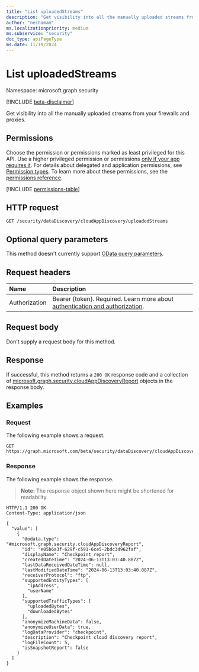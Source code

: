 ```yaml
---
title: "List uploadedStreams"
description: "Get visibility into all the manually uploaded streams from your firewalls and proxies."
author: "nechamam"
ms.localizationpriority: medium
ms.subservice: "security"
doc_type: apiPageType
ms.date: 11/19/2024
---
```


# List uploadedStreams

Namespace: microsoft.graph.security

[!INCLUDE [beta-disclaimer](../../includes/beta-disclaimer.md)]

Get visibility into all the manually uploaded streams from your firewalls and proxies.

## Permissions

Choose the permission or permissions marked as least privileged for this API. Use a higher privileged permission or permissions [only if your app requires it](/graph/permissions-overview#best-practices-for-using-microsoft-graph-permissions). For details about delegated and application permissions, see [Permission types](/graph/permissions-overview#permission-types). To learn more about these permissions, see the [permissions reference](/graph/permissions-reference).

<!-- { "blockType": "permissions", "name": "security_datadiscoveryreport_list_uploadedstreams" } -->
[!INCLUDE [permissions-table](../includes/permissions/security-datadiscoveryreport-list-uploadedstreams-permissions.md)]

## HTTP request

<!-- {
  "blockType": "ignored"
}
-->
``` http
GET /security/dataDiscovery/cloudAppDiscovery/uploadedStreams
```

## Optional query parameters

This method doesn't currently support [OData query parameters](/graph/query-parameters).

## Request headers

|Name|Description|
|:---|:---|
|Authorization|Bearer {token}. Required. Learn more about [authentication and authorization](/graph/auth/auth-concepts).|

## Request body

Don't supply a request body for this method.

## Response

If successful, this method returns a `200 OK` response code and a collection of [microsoft.graph.security.cloudAppDiscoveryReport](../resources/security-cloudappdiscoveryreport.md) objects in the response body.

## Examples

### Request

The following example shows a request.
<!-- {
  "blockType": "request",
  "name": "list_uploadedstreams"
}
-->
``` http
GET https://graph.microsoft.com/beta/security/dataDiscovery/cloudAppDiscovery/uploadedStreams
```


### Response

The following example shows the response.
>**Note:** The response object shown here might be shortened for readability.
<!-- {
  "blockType": "response",
  "truncated": true,
  "@odata.type": "Collection(microsoft.graph.security.cloudAppDiscoveryReport)"
}
-->
``` http
HTTP/1.1 200 OK
Content-Type: application/json

{
  "value": [
    {
      "@odata.type": "#microsoft.graph.security.cloudAppDiscoveryReport",
      "id": "e05b6a3f-629f-c591-6ce5-2bdc3d962faf",
      "displayName": "Checkpoint report",
      "createdDateTime": "2024-06-13T13:03:40.887Z",
      "lastDataReceivedDateTime": null,
      "lastModifiedDateTime": "2024-06-13T13:03:40.887Z",
      "receiverProtocol": "ftp",
      "supportedEntityTypes": [
        "ipAddress", 
        "userName"
      ],
      "supportedTrafficTypes": [
        "uploadedBytes",
        "downloadedBytes"
      ],
      "anonymizeMachineData": false,
      "anonymizeUserData": true,
      "logDataProvider": "checkpoint",
      "description": "Checkpoint cloud discovery report",
      "logFileCount": 5,
      "isSnapshotReport": false
    }
  ]
}
```
